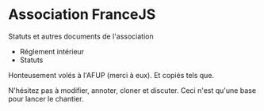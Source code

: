 # Association FranceJS

Statuts et autres documents de l'association

* Réglement intérieur
* Statuts

Honteusement volés à l'AFUP (merci à eux). Et copiés tels que.

N'hésitez pas à modifier, annoter, cloner et discuter. Ceci n'est qu'une base pour lancer le chantier.
